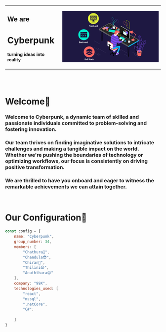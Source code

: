 <table align="center">
    <tr>
        <td>
            <span align="start">
                <h2>We are</h2>
                <h1><b>Cyberpunk<b></h1>
                <h4>turning ideas into reality</h4>
            </span>
        </td>
        <td>
            <img src="https://github.com/Team-Cyberpunk/.github/blob/main/readme.gif?raw=true" width=400>
        </td>
    </tr>
</table>

<br/>
<br/>

# **Welcome🙏**

### Welcome to Cyberpunk, a dynamic team of skilled and passionate individuals committed to problem-solving and fostering innovation. 

### Our team thrives on finding imaginative solutions to intricate challenges and making a tangible impact on the world. Whether we're pushing the boundaries of technology or optimizing workflows, our focus is consistently on driving positive transformation. 

### We are thrilled to have you onboard and eager to witness the remarkable achievements we can attain together.

<br/>

# **Our Configuration🧩**

```javascript
const config = {
    name: "Cyberpunk",
    group_number: 34,
    members: [
        "Chathura🤗",
        "Chandula😎",
        "Chiran🤪",
        "Thilini😁",
        "Anuththara😊"
    ],
    company: "99X",
    technologies_used: [
        "react",
        "mssql",
        ".netCore",
        "C#";
   
    ]
}
